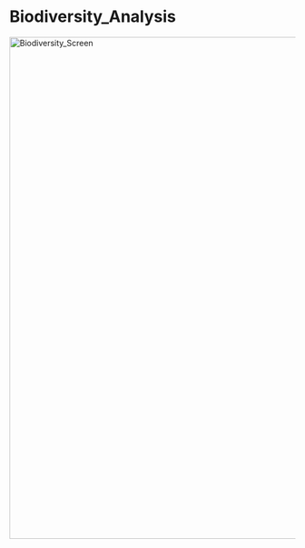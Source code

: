 # Biodiversity_Analysis
<img width="885" alt="Biodiversity_Screen" src="https://user-images.githubusercontent.com/104540261/186934953-37907ff7-5f09-402d-b92c-4b3426bf803e.png">
